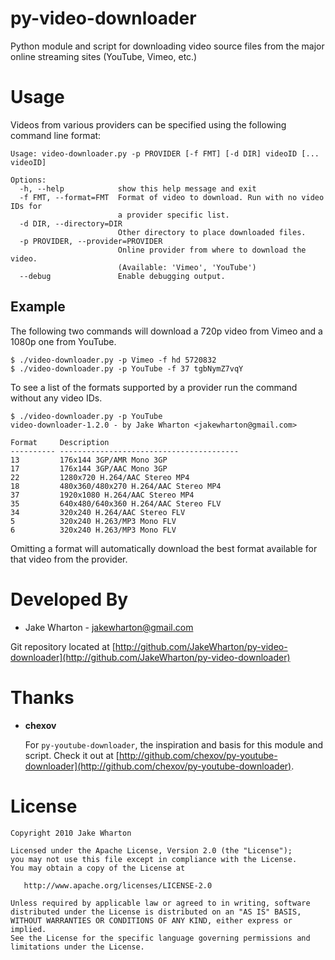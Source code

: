 py-video-downloader
===================
Python module and script for downloading video source files from the major
online streaming sites (YouTube, Vimeo, etc.)


Usage
=====
Videos from various providers can be specified using the following command line
format:

    Usage: video-downloader.py -p PROVIDER [-f FMT] [-d DIR] videoID [... videoID]

    Options:
      -h, --help            show this help message and exit
      -f FMT, --format=FMT  Format of video to download. Run with no video IDs for
                            a provider specific list.
      -d DIR, --directory=DIR
                            Other directory to place downloaded files.
      -p PROVIDER, --provider=PROVIDER
                            Online provider from where to download the video.
                            (Available: 'Vimeo', 'YouTube')
      --debug               Enable debugging output.

Example
-------
The following two commands will download a 720p video from Vimeo and a 1080p
one from YouTube.

    $ ./video-downloader.py -p Vimeo -f hd 5720832
    $ ./video-downloader.py -p YouTube -f 37 tgbNymZ7vqY

To see a list of the formats supported by a provider run the command without
any video IDs.

    $ ./video-downloader.py -p YouTube
    video-downloader-1.2.0 - by Jake Wharton <jakewharton@gmail.com>

    Format     Description
    ---------- ----------------------------------------
    13         176x144 3GP/AMR Mono 3GP
    17         176x144 3GP/AAC Mono 3GP
    22         1280x720 H.264/AAC Stereo MP4
    18         480x360/480x270 H.264/AAC Stereo MP4
    37         1920x1080 H.264/AAC Stereo MP4
    35         640x480/640x360 H.264/AAC Stereo FLV
    34         320x240 H.264/AAC Stereo FLV
    5          320x240 H.263/MP3 Mono FLV
    6          320x240 H.263/MP3 Mono FLV

Omitting a format will automatically download the best format available for
that video from the provider.


Developed By
============
* Jake Wharton - <jakewharton@gmail.com>

Git repository located at
[http://github.com/JakeWharton/py-video-downloader](http://github.com/JakeWharton/py-video-downloader)


Thanks
======
*   __chexov__

    For `py-youtube-downloader`, the inspiration and basis for this module and
    script. Check it out at
    [http://github.com/chexov/py-youtube-downloader](http://github.com/chexov/py-youtube-downloader).


License
=======
    Copyright 2010 Jake Wharton

    Licensed under the Apache License, Version 2.0 (the "License");
    you may not use this file except in compliance with the License.
    You may obtain a copy of the License at

       http://www.apache.org/licenses/LICENSE-2.0

    Unless required by applicable law or agreed to in writing, software
    distributed under the License is distributed on an "AS IS" BASIS,
    WITHOUT WARRANTIES OR CONDITIONS OF ANY KIND, either express or implied.
    See the License for the specific language governing permissions and
    limitations under the License.
